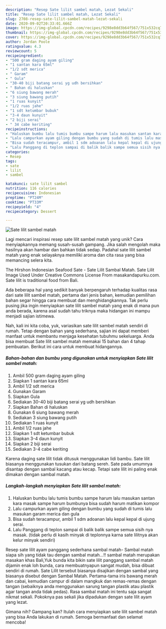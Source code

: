 ```yaml
---
description: "Resep Sate lilit sambel matah, Lezat Sekali"
title: "Resep Sate lilit sambel matah, Lezat Sekali"
slug: 2708-resep-sate-lilit-sambel-matah-lezat-sekali
date: 2020-09-02T20:33:01.666Z
image: https://img-global.cpcdn.com/recipes/9298e8dd3b64f567/751x532cq70/sate-lilit-sambel-matah-foto-resep-utama.jpg
thumbnail: https://img-global.cpcdn.com/recipes/9298e8dd3b64f567/751x532cq70/sate-lilit-sambel-matah-foto-resep-utama.jpg
cover: https://img-global.cpcdn.com/recipes/9298e8dd3b64f567/751x532cq70/sate-lilit-sambel-matah-foto-resep-utama.jpg
author: Jordan Poole
ratingvalue: 4.3
reviewcount: 5
recipeingredient:
- "500 gram daging ayam giling"
- "1 santan kara 65ml"
- "1/2 sdt merica"
- " Garam"
- " Gula"
- "30-40 biji batang serai yg udh bersihkan"
- " Bahan di haluskan"
- "6 siung bawang merah"
- "3 siung bawang putih"
- "1 ruas kunyit"
- "1/2 ruas jahe"
- "1 sdt ketumbar bubuk"
- "3-4 daun kunyit"
- "2 biji serai"
- " 34 cabe keriting"
recipeinstructions:
- "Haluskan bumbu lalu tumis bumbu sampe harum lalu masukan santan kara masak sampe harum bumbunya bisa sudah harum matikan kompor"
- "Lalu campurkan ayam giling dengan bumbu yang sudah di tumis lalu masukan garam merica dan gula"
- "Bisa sudah teracampur, ambil 1 sdm adoanan lalu kepal kepal di ujung serai."
- "Lalu Panggang di teplon sampai di balik balik sampe semua sisih nya masak. (tidak perlu di kasih minyak di teplonnya karna sate lilitnya akan kelur minyak sendiri)"
categories:
- Resep
tags:
- sate
- lilit
- sambel

katakunci: sate lilit sambel 
nutrition: 116 calories
recipecuisine: Indonesian
preptime: "PT24M"
cooktime: "PT33M"
recipeyield: "4"
recipecategory: Dessert

---
```



![Sate lilit sambel matah](https://img-global.cpcdn.com/recipes/9298e8dd3b64f567/751x532cq70/sate-lilit-sambel-matah-foto-resep-utama.jpg)

Lagi mencari inspirasi resep sate lilit sambel matah yang unik? Cara menyiapkannya memang susah-susah gampang. Jika salah mengolah maka hasilnya akan hambar dan bahkan tidak sedap. Padahal sate lilit sambel matah yang enak selayaknya memiliki aroma dan cita rasa yang bisa memancing selera kita.

The Hirshon Indonesian Seafood Sate - Sate Lilit Sambal Matah. Sate Lilit Image Used Under Creative Commons License From masakandapurku.com. Sate lilit is traditional food from Bali.

Ada beberapa hal yang sedikit banyak berpengaruh terhadap kualitas rasa dari sate lilit sambel matah, pertama dari jenis bahan, kemudian pemilihan bahan segar hingga cara membuat dan menghidangkannya. Tak perlu pusing jika ingin menyiapkan sate lilit sambel matah yang enak di mana pun anda berada, karena asal sudah tahu triknya maka hidangan ini mampu menjadi sajian istimewa.


Nah, kali ini kita coba, yuk, variasikan sate lilit sambel matah sendiri di rumah. Tetap dengan bahan yang sederhana, sajian ini dapat memberi manfaat untuk membantu menjaga kesehatan tubuhmu sekeluarga. Anda bisa membuat Sate lilit sambel matah memakai 15 bahan dan 4 tahap pembuatan. Berikut ini cara untuk membuat hidangannya.

<!--inarticleads1-->

##### Bahan-bahan dan bumbu yang digunakan untuk menyiapkan Sate lilit sambel matah:

1. Ambil 500 gram daging ayam giling
1. Siapkan 1 santan kara 65ml
1. Ambil 1/2 sdt merica
1. Gunakan  Garam
1. Siapkan  Gula
1. Sediakan 30-40 biji batang serai yg udh bersihkan
1. Siapkan  Bahan di haluskan
1. Gunakan 6 siung bawang merah
1. Sediakan 3 siung bawang putih
1. Sediakan 1 ruas kunyit
1. Ambil 1/2 ruas jahe
1. Siapkan 1 sdt ketumbar bubuk
1. Siapkan 3-4 daun kunyit
1. Siapkan 2 biji serai
1. Sediakan  3-4 cabe keriting


Karena daging sate lilit tidak ditusuk menggunakan lidi bambu. Sate lilit biasanya menggunakan tusukan dari batang sereh. Sate pada umumnya disantap dengan sambal kacang atau kecap. Tetapi sate lilit ini paling enak dimakan dengan sambal matah. 

<!--inarticleads2-->

##### Langkah-langkah menyiapkan Sate lilit sambel matah:

1. Haluskan bumbu lalu tumis bumbu sampe harum lalu masukan santan kara masak sampe harum bumbunya bisa sudah harum matikan kompor
1. Lalu campurkan ayam giling dengan bumbu yang sudah di tumis lalu masukan garam merica dan gula
1. Bisa sudah teracampur, ambil 1 sdm adoanan lalu kepal kepal di ujung serai.
1. Lalu Panggang di teplon sampai di balik balik sampe semua sisih nya masak. (tidak perlu di kasih minyak di teplonnya karna sate lilitnya akan kelur minyak sendiri)


Resep sate lilit ayam panggang sederhana sambal matah- Sambal matah siapa sih yang tidak tau dengan sambal matah…!! sambal matah merupakan masakan khas Bali,Yuk bunda kita bikin sate lilit panggang sambal matah dijamin enak loh bunda, cara membuatnyapun sangat mudah, bisa dibuat sendiri di rumah. Sate Lilit tersebut biasanya disajikan dengan sambal yang biasanya disebut dengan Sambal Matah. Pertama-tama iris bawang merah dan cabai, kemudian campur di dalam mangkuk dan remas-remas dengan tangan (sebaiknya anda menggunakan sarung tangan plastik atau plastik agar tangan anda tidak pedas). Rasa sambal matah ini tentu saja sangat nikmat sekali. Pokoknya pas sekali jika dipadukan dengan sate lilit ayam yang lezat. 

Gimana nih? Gampang kan? Itulah cara menyiapkan sate lilit sambel matah yang bisa Anda lakukan di rumah. Semoga bermanfaat dan selamat mencoba!
